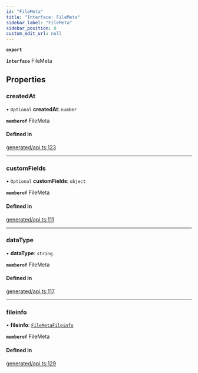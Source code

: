 ```yaml
---
id: "FileMeta"
title: "Interface: FileMeta"
sidebar_label: "FileMeta"
sidebar_position: 0
custom_edit_url: null
---
```


**`export`**

**`interface`** FileMeta

## Properties

### createdAt

• `Optional` **createdAt**: `number`

**`memberof`** FileMeta

#### Defined in

[generated/api.ts:123](https://github.com/refinery-labs/lunasec-monorepo/blob/59906a9/js/sdks/packages/tokenizer-sdk/src/generated/api.ts#L123)

___

### customFields

• `Optional` **customFields**: `object`

**`memberof`** FileMeta

#### Defined in

[generated/api.ts:111](https://github.com/refinery-labs/lunasec-monorepo/blob/59906a9/js/sdks/packages/tokenizer-sdk/src/generated/api.ts#L111)

___

### dataType

• **dataType**: `string`

**`memberof`** FileMeta

#### Defined in

[generated/api.ts:117](https://github.com/refinery-labs/lunasec-monorepo/blob/59906a9/js/sdks/packages/tokenizer-sdk/src/generated/api.ts#L117)

___

### fileinfo

• **fileinfo**: [`FileMetaFileinfo`](FileMetaFileinfo.md)

**`memberof`** FileMeta

#### Defined in

[generated/api.ts:129](https://github.com/refinery-labs/lunasec-monorepo/blob/59906a9/js/sdks/packages/tokenizer-sdk/src/generated/api.ts#L129)
